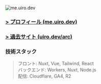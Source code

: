 <!-- [![GitHub stats](https://github-profile-summary-cards.vercel.app/api/cards/profile-details?username=famisics&theme=2077)](https://github.com/famisics) --> 

![me.uiro.dev](https://me.uiro.dev/src/qrcode.png)

### [> プロフィール (me.uiro.dev)](https://me.uiro.dev)

### [> 過去サイト (uiro.dev/arc)](https://uiro.dev/arc)

### 技術スタック

> フロント: Nuxt, Vue, Tailwind, React  
> バックエンド: Workers, Nuxt, Node.js  
> 配信: Cloudflare, GA4, R2

<!-- [![trophy](https://github-profile-trophy.vercel.app/?username=famisics&theme=radical)](https://github.com/famisics/github-profile-trophy) -->
